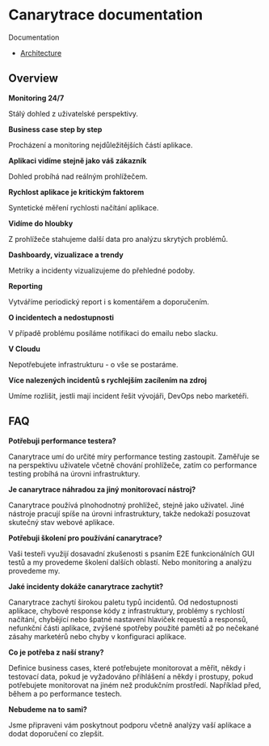 # Canarytrace documentation

Documentation

- [Architecture](https://github.com/canarytrace/canarytrace-documentation/blob/master/architecture.md)



## Overview

**Monitoring 24/7**

Stálý dohled z uživatelské perspektivy.

**Business case step by step**

Procházení a monitoring nejdůležitějších částí aplikace.

**Aplikaci vidíme stejně jako váš zákazník**

Dohled probíhá nad reálným prohlížečem.

**Rychlost aplikace je kritickým faktorem**

Syntetické měření rychlosti načítání aplikace.

**Vidíme do hloubky**

Z prohlížeče stahujeme další data pro analýzu skrytých problémů.

**Dashboardy, vizualizace a trendy**

Metriky a incidenty vizualizujeme do přehledné podoby.

**Reporting**

Vytváříme periodický report i s komentářem a doporučením.

**O incidentech a nedostupnosti**

V případě problému posíláme notifikaci do emailu nebo slacku.

**V Cloudu**

Nepotřebujete infrastrukturu - o vše se postaráme.

**Více nalezených incidentů s rychlejším zacílením na zdroj**

Umíme rozlišit, jestli mají incident řešit vývojáři, DevOps nebo marketéři.


## FAQ

**Potřebuji performance testera?**

Canarytrace umí do určité míry performance testing zastoupit. Zaměřuje se na perspektivu uživatele včetně chování prohlížeče, zatím
co performance testing probíhá na úrovni infrastruktury.

**Je canarytrace náhradou za jiný monitorovací nástroj?**

Canarytrace používá plnohodnotný prohlížeč, stejně jako uživatel. Jiné nástroje pracují spíše na úrovni infrastruktury, takže nedokaží posuzovat skutečný stav webové aplikace.

**Potřebuji školení pro používání canarytrace?**

Vaši testeři využijí dosavadní zkušenosti s psaním E2E funkcionálních GUI testů a my provedeme školení dalších oblastí. Nebo monitoring a analýzu provedeme my.

**Jaké incidenty dokáže canarytrace zachytit?**

Canarytrace zachytí širokou paletu typů incidentů. Od nedostupnosti aplikace, chybové response kódy z infrastruktury, problémy s rychlostí načítání, chybějící nebo špatné nastavení hlaviček requestů a responsů, nefunkční části aplikace, zvýšené spotřeby použité paměti až po nečekané zásahy marketérů nebo chyby v konfiguraci aplikace.

**Co je potřeba z naší strany?**

Definice business cases, které potřebujete monitorovat a měřit, někdy i testovací data, pokud je vyžadováno přihlášení a někdy i prostupy, pokud potřebujete monitorovat na jiném než produkčním prostředí. Například před, během a po performance testech.

**Nebudeme na to sami?**

Jsme připraveni vám poskytnout podporu včetně analýzy vaší aplikace a dodat doporučení co zlepšit.
